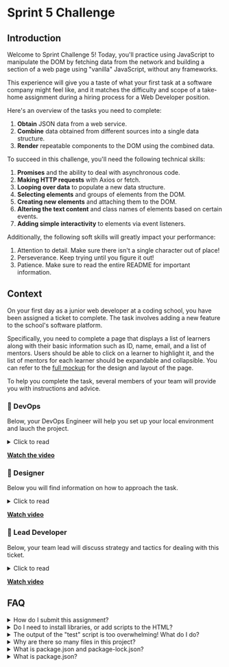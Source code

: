 # Sprint 5 Challenge

## Introduction

Welcome to Sprint Challenge 5! Today, you'll practice using JavaScript to manipulate the DOM by fetching data from the network and building a section of a web page using "vanilla" JavaScript, without any frameworks.

This experience will give you a taste of what your first task at a software company might feel like, and it matches the difficulty and scope of a take-home assignment during a hiring process for a Web Developer position.

Here's an overview of the tasks you need to complete:

1. **Obtain** JSON data from a web service.
1. **Combine** data obtained from different sources into a single data structure.
1. **Render** repeatable components to the DOM using the combined data.

To succeed in this challenge, you'll need the following technical skills:

1. **Promises** and the ability to deal with asynchronous code.
1. **Making HTTP requests** with Axios or fetch.
1. **Looping over data** to populate a new data structure.
1. **Selecting elements** and groups of elements from the DOM.
1. **Creating new elements** and attaching them to the DOM.
1. **Altering the text content** and class names of elements based on certain events.
1. **Adding simple interactivity** to elements via event listeners.

Additionally, the following soft skills will greatly impact your performance:

1. Attention to detail. Make sure there isn't a single character out of place!
1. Perseverance. Keep trying until you figure it out!
1. Patience. Make sure to read the entire README for important information.

## Context

On your first day as a junior web developer at a coding school, you have been assigned a ticket to complete. The task involves adding a new feature to the school's software platform.

Specifically, you need to complete a page that displays a list of learners along with their basic information such as ID, name, email, and a list of mentors. Users should be able to click on a learner to highlight it, and the list of mentors for each learner should be expandable and collapsible. You can refer to the [full mockup](https://w-s5-challenge.herokuapp.com/) for the design and layout of the page.

To help you complete the task, several members of your team will provide you with instructions and advice.

### 💾 DevOps

Below, your DevOps Engineer will help you set up your local environment and lauch the project.

<details>
  <summary>Click to read</summary>

  ---

This is a **full-stack web application** that comprises both back-end and front-end components. When deployed to production, the back-end part runs in the cloud (think Amazon Web Services), while the front-end is executed by the users' web browser (like Chrome for Android, or Firefox for desktop).

As a front-end engineer, your focus is mainly on the files that load **on the user's device**. These files live inside the `frontent` folder in this particular project. The `backend` folder contains a web service built in Node, but the project as a whole is managed as a Node app, with a `package.json` file at the root containing meta-information and some useful commands developers can use to launch and test the application.

1. You will **clone this repository** to your computer, which will allow you to run the software locally for development and testing purposes.

1. You will navigate your terminal to the project folder **and execute `npm install`**. This will install the libraries listed inside `package.json`. Some of these packages are needed for the back-end to do its job of serving JSON data and also serving the front-end assets. Other libs help with things like testing and linting your code.

1. After successful installation, you will run, in separate terminals, the two scripts listed inside `package.json`: **execute `npm start` in your first terminal, and `npm test` in your second**. On successful start, you will load the app in Chrome by **navigating the browser to `http://localhost:3001`**. The term "localhost" means "your machine", and the number is called a port, allowing multiple web servers to run on the same hardware, with one server per port.

My job assisting you with local setup of the app is done! You will speak to our designer next.

  ---

</details>

**[Watch the video](http://wistia.com)**

### 🎨 Designer

Below you will find information on how to approach the task.

<details>
  <summary>Click to read</summary>

  ---

Collaboration between a designer and a web developer can be very powerful. Designers excel at creating amazing user experiences and have a keen eye for beauty and usability, while developers are experts in the underlying technology of the product.

However, it's important to remember that if a design for a feature exists, it's not a suggestion. Your job as a web developer is to implement the design with as much fidelity as possible. While a developer might think they have a better way to arrange elements on the screen, the mocks and designs are the result of research and hard work. It's important to treat them with the respect they deserve.

For this project, there are certain constraints and requirements that must be followed, such as sticking to certain class names or keeping the structure of the HTML a certain way to avoid breaking the CSS.

It's crucial to use the readable texts designed for the user interface verbatim. If a design reads "Loading Doughnuts...", then "Loading _Your_ Doughnuts..." is incorrect. Attention to detail is critical!

Fortunately, you have a very detailed mock that you can load in your browser and inspect in detail, which will make your job much easier. And don't worry, you don't have to write any CSS because it's already been taken care of!

  ---

</details>

**[Watch video](http://wistia.com)**

### 🥷 Lead Developer

Below, your team lead will discuss strategy and tactics for dealing with this ticket.

<details>
  <summary>Click to read</summary>

  ---

Hey there! Let's make sure you're up to speed on this project.

- Have you installed the app on your computer and run both the `start` and `test` scripts?
- Have you studied the [mock](https://w-s5-challenge.herokuapp.com/) in the Elements tab of Dev Tools?
- Have you noticed how some text contents and some class names change as the user clicks around?

Awesome! Our back-end engineer says that the data needed to build the Learner Cards comes from two endpoints:

- [GET] <http://localhost:3001/api/learners>
- [GET] <http://localhost:3001/api/mentors>

Make sure you have the `start` script running, or the endpoints won't work! You should try out the endpoints using Postman to see what they return.

Here's the tricky part: each learner has a list of mentors, but the mentors are only identified by ID numbers.

So, you need to fetch all mentors so you can match the mentor IDs from the `learners` endpoint with the names of the mentors from the `mentors` endpoint. To make things easier, use `Promise.all` to handle both requests. This will ensure that you don't start building the DOM until you have all the necessary data.

When you have the data you need, combine the two lists into a data structure that you can work with. Ideally, it would look something like this:

```js
[
  // etc
  {
    id: 22,
    email:"mickey.mouse@example.com",
    fullName: "Mickey Mouse",
    mentors:['James Gosling', 'Mary Shaw']
  },
  // etc
]
```

Once you have the data in the right shape, you can create a component function that takes a learner in the format above, and returns a Learner Card. Then just loop over the data, generating cards as you go, and attaching them to the DOM.

Make sure that each element you create uses the exact same class names and text contents as those in the mock! Also, render the cards in the same order as they come from the learner endpoint.

As for interactivity, all the behaviors on the page as the user clicks on the cards are governed by changes in text contents of some elements, and changes to some class names on only two elements.

Don't use any class names that aren't in the mock. That would break the CSS. Also, don't add any styles or HTML. And only make changes to `frontend/index.js`!

It might seem like you need several click handlers on different elements, but that would just make the code more complicated. Remember, events bubble up from the target to its ancestor elements! So it's easier to just slap an event listener on the card element, and then check who's the target of the click before taking the appropriate action.

  ---

</details>

**[Watch video](http://wistia.com)**

## FAQ

<details>
  <summary>How do I submit this assignment?</summary>

You submit via Codegrade. Check the assignment page on the learning platform.

</details>

<details>
  <summary>Do I need to install libraries, or add scripts to the HTML?</summary>

No. Everything you need should be installed already.

</details>

<details>
  <summary>The output of the "test" script is too overwhelming! What do I do?</summary>

If a test complains about something, you should try your best to replicate the problem in Chrome. If you need to disable all tests except the one you are focused on, edit the `mvp.test.js` file and, as an example, change `test('👉 it works!', () => {})` into `test.only('👉 it works!', () => {})`.

</details>

<details>
  <summary>Why are there so many files in this project?</summary>

Although a small, "old-fashined" website might be made of just HTML, CSS and JS files, these days we mostly manage projects with Node and its package manager, NPM. Besides, this project also includes a web server which makes it a little bit more complicated.

</details>

<details>
  <summary>What is package.json and package-lock.json?</summary>

The `package.json` file contains meta-information about the project like its version number, scripts that the developer can execute, and a list of the dependencies that will download when we execute `npm install`. There can be some wiggle room to allow newer versions of the declared dependencies to be installed, so the `package-lock.json` file makes sure the exact versions of everything are used.

</details>

<details>
  <summary>What is package.json?</summary>

This file contains meta-information about the project like its version number, scripts that the developer can execute, and a list of the dependencies that must be installed in order for a freshly cloned project may work.

</details>
